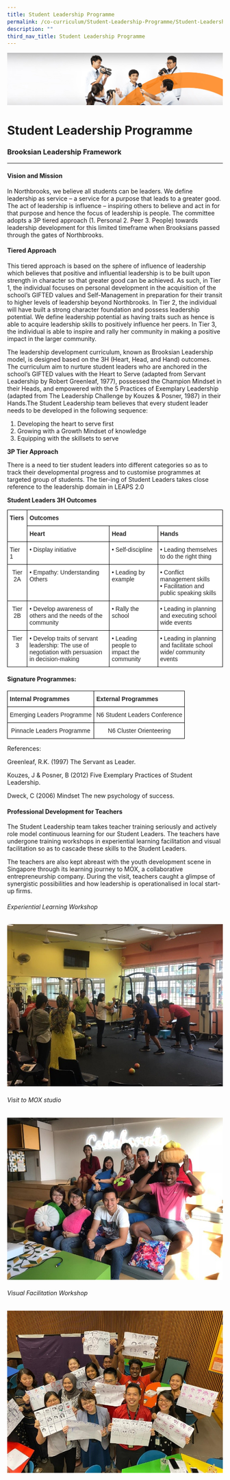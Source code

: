 ```yaml
---
title: Student Leadership Programme
permalink: /co-curriculum/Student-Leadership-Programme/Student-Leadership-Programme/
description: ""
third_nav_title: Student Leadership Programme
---
```

![](/images/cca.jpg)

Student Leadership Programme
============================

### Brooksian Leadership Framework


--------------------------------

#### Vision and Mission

In Northbrooks, we believe all students can be leaders. We define leadership as service – a service for a purpose that leads to a greater good. The act of leadership is influence – inspiring others to believe and act in for that purpose and hence the focus of leadership is people. The committee adopts a 3P tiered approach (1. Personal 2. Peer 3. People) towards leadership development for this limited timeframe when Brooksians passed through the gates of Northbrooks. 

#### Tiered Approach

This tiered approach is based on the sphere of influence of leadership which believes that positive and influential leadership is to be built upon strength in character so that greater good can be achieved. As such, in Tier 1, the individual focuses on personal development in the acquisition of the school’s GIFTED values and Self-Management in preparation for their transit to higher levels of leadership beyond Northbrooks. In Tier 2, the individual will have built a strong character foundation and possess leadership potential. We define leadership potential as having traits such as hence is able to acquire leadership skills to positively influence her peers. In Tier 3, the individual is able to inspire and rally her community in making a positive impact in the larger community.

The leadership development curriculum, known as Brooksian Leadership model, is designed based on the 3H (Heart, Head, and Hand) outcomes. The curriculum aim to nurture student leaders who are anchored in the school’s GIFTED values with the Heart to Serve (adapted from Servant Leadership by Robert Greenleaf, 1977), possessed the Champion Mindset in their Heads, and empowered with the 5 Practices of Exemplary Leadership (adapted from The Leadership Challenge by Kouzes & Posner, 1987) in their Hands.The Student Leadership team believes that every student leader needs to be developed in the following sequence:

1.  Developing the heart to serve first
2.  Growing with a Growth Mindset of knowledge
3.  Equipping with the skillsets to serve

**3P Tier Approach**

There is a need to tier student leaders into different categories so as to track their developmental progress and to customise programmes at targeted group of students. The tier-ing of Student Leaders takes close reference to the leadership domain in LEAPS 2.0

  

**Student Leaders 3H Outcomes**

<style type="text/css">
.tg  {border-collapse:collapse;border-spacing:0;}
.tg td{border-color:black;border-style:solid;border-width:1px;font-family:Arial, sans-serif;font-size:14px;
  overflow:hidden;padding:10px 5px;word-break:normal;}
.tg th{border-color:black;border-style:solid;border-width:1px;font-family:Arial, sans-serif;font-size:14px;
  font-weight:normal;overflow:hidden;padding:10px 5px;word-break:normal;}
.tg .tg-l2bf{background-color:#FFF;color:#222;font-weight:bold;text-align:left;vertical-align:top}
.tg .tg-tsok{background-color:#FFF;color:#222;text-align:left;vertical-align:top}
.tg .tg-lygy{background-color:#FFF;color:#222;text-align:center;vertical-align:top}
</style>
<table class="tg">
<thead>
  <tr>
    <th class="tg-l2bf" rowspan="2">Tiers<br> </th>
    <th class="tg-l2bf" colspan="3">Outcomes</th>
  </tr>
  <tr>
    <th class="tg-l2bf">Heart</th>
    <th class="tg-l2bf">Head</th>
    <th class="tg-l2bf">Hands</th>
  </tr>
</thead>
<tbody>
  <tr>
    <td class="tg-tsok">Tier 1<br> </td>
    <td class="tg-tsok">• Display initiative</td>
    <td class="tg-tsok">• Self-discipline</td>
    <td class="tg-tsok">• Leading themselves to do the right thing</td>
  </tr>
  <tr>
    <td class="tg-lygy">Tier 2A</td>
    <td class="tg-tsok">• Empathy: Understanding Others</td>
    <td class="tg-tsok">• Leading by example</td>
    <td class="tg-tsok">• Conflict management skills<br>• Facilitation and public speaking skills</td>
  </tr>
  <tr>
    <td class="tg-lygy">Tier 2B</td>
    <td class="tg-tsok">• Develop awareness of others and the needs of the community</td>
    <td class="tg-tsok">• Rally the school</td>
    <td class="tg-tsok">• Leading in planning and executing school wide events</td>
  </tr>
  <tr>
    <td class="tg-lygy">Tier 3<br> </td>
    <td class="tg-tsok">• Develop traits of servant leadership: The use of negotiation with persuasion in decision-making</td>
    <td class="tg-tsok">• Leading people to impact the community<span style="background-color:transparent"> </span></td>
    <td class="tg-tsok">• Leading  in planning and facilitate school wide/ community events</td>
  </tr>
</tbody>
</table>


#### **Signature Programmes:**
<style type="text/css">
.tg  {border-collapse:collapse;border-spacing:0;}
.tg td{border-color:black;border-style:solid;border-width:1px;font-family:Arial, sans-serif;font-size:14px;
  overflow:hidden;padding:10px 5px;word-break:normal;}
.tg th{border-color:black;border-style:solid;border-width:1px;font-family:Arial, sans-serif;font-size:14px;
  font-weight:normal;overflow:hidden;padding:10px 5px;word-break:normal;}
.tg .tg-l2bf{background-color:#FFF;color:#222;font-weight:bold;text-align:left;vertical-align:top}
.tg .tg-lygy{background-color:#FFF;color:#222;text-align:center;vertical-align:top}
</style>
<table class="tg">
<thead>
  <tr>
    <th class="tg-l2bf">Internal Programmes</th>
    <th class="tg-l2bf">External Programmes</th>
  </tr>
</thead>
<tbody>
  <tr>
    <td class="tg-lygy">Emerging Leaders Programme</td>
    <td class="tg-lygy">N6 Student Leaders Conference</td>
  </tr>
  <tr>
    <td class="tg-lygy">Pinnacle Leaders Programme</td>
    <td class="tg-lygy">N6 Cluster Orienteering</td>
  </tr>
</tbody>
</table>

References:

Greenleaf, R.K. (1997) The Servant as Leader.

Kouzes, J & Posner, B (2012) Five Exemplary Practices of Student Leadership.

Dweck, C (2006) Mindset The new psychology of success.

#### Professional Development for Teachers

The Student Leadership team takes teacher training seriously and actively role model continuous learning for our Student Leaders. The teachers have undergone training workshops in experiential learning facilitation and visual facilitation so as to cascade these skills to the Student Leaders. 

  

The teachers are also kept abreast with the youth development scene in Singapore through its learning journey to MOX, a collaborative entrepreneurship company. During the visit, teachers caught a glimpse of synergistic possibilities and how leadership is operationalised in local start-up firms.




###### Experiential Learning Workshop
![](/images/slp1.jpeg)





###### Visit to MOX studio
![](/images/slp2.jpeg)



###### Visual Facilitation Workshop
![](/images/slp3.jpeg)